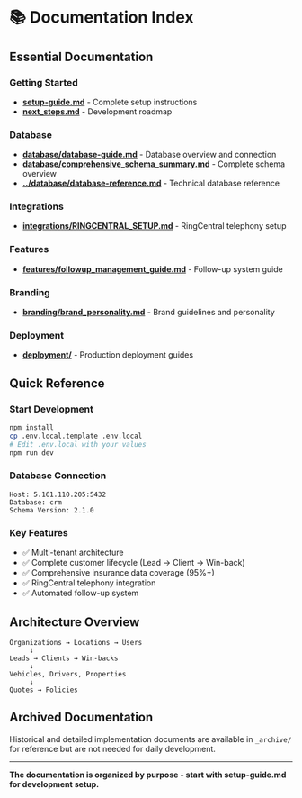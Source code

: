 # 📚 Documentation Index

## Essential Documentation

### **Getting Started**
- **[setup-guide.md](setup-guide.md)** - Complete setup instructions
- **[next_steps.md](next_steps.md)** - Development roadmap

### **Database**
- **[database/database-guide.md](database/database-guide.md)** - Database overview and connection
- **[database/comprehensive_schema_summary.md](database/comprehensive_schema_summary.md)** - Complete schema overview
- **[../database/database-reference.md](../database/database-reference.md)** - Technical database reference

### **Integrations**
- **[integrations/RINGCENTRAL_SETUP.md](integrations/RINGCENTRAL_SETUP.md)** - RingCentral telephony setup

### **Features**
- **[features/followup_management_guide.md](features/followup_management_guide.md)** - Follow-up system guide

### **Branding**
- **[branding/brand_personality.md](branding/brand_personality.md)** - Brand guidelines and personality

### **Deployment**
- **[deployment/](deployment/)** - Production deployment guides

## Quick Reference

### **Start Development**
```bash
npm install
cp .env.local.template .env.local
# Edit .env.local with your values
npm run dev
```

### **Database Connection**
```
Host: 5.161.110.205:5432
Database: crm
Schema Version: 2.1.0
```

### **Key Features**
- ✅ Multi-tenant architecture
- ✅ Complete customer lifecycle (Lead → Client → Win-back)
- ✅ Comprehensive insurance data coverage (95%+)
- ✅ RingCentral telephony integration
- ✅ Automated follow-up system

## Architecture Overview

```
Organizations → Locations → Users
     ↓
Leads → Clients → Win-backs
     ↓
Vehicles, Drivers, Properties
     ↓
Quotes → Policies
```

## Archived Documentation

Historical and detailed implementation documents are available in `_archive/` for reference but are not needed for daily development.

---

**The documentation is organized by purpose - start with setup-guide.md for development setup.**
